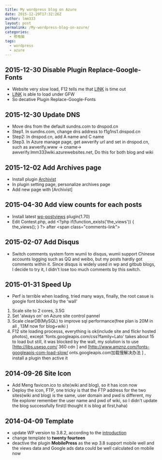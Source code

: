 ```yaml
---
title: My wordpress blog on Azure
date: 2015-12-29T17:32:26Z
author: lmm333
layout: post
permalink: /My-wordpress-blog-on-azure/
categories:
  - 修电脑
tags:
  - wordpress
  - azure
---
```


## 2015-12-30 Disable Plugin Replace-Google-Fonts

- Website very slow load, F12 tells me that [LINK](https://fonts.useso.com/css?family=Lato%3A300%2C400%2C700%2C900%2C300italic%2C400italic%2C700italic&amp;subset=latin%2Clatin-ext)  is time out
- [LINK](https://fonts.googleapis.com/css?family=Lato%3A300%2C400%2C700%2C900%2C300italic%2C400italic%2C700italic&amp;subset=latin%2Clatin-ext) is able to load under GFW
- So decative Plugin Replace-Google-Fonts

## 2015-12-30 Update DNS

- Move dns from the default sundns.com to dnspod.cn
- Step1. In sundns.com,  change dns address to f1g1ns1.dnspod.cn
- Step2: In dnspod.cn, add A name and C name
- Step3. In Azure manage page, get awverify url and set in dnspod.cn, such as awverify.www -&gt; cname-&gt; awverify.lmm333wiki.azurewebsites.net, Do this for both blog and wiki

## 2015-12-02 Add Archives page

- Install plugin [Archivist](https://wordpress.org/plugins/archivist-custom-archive-templates/)
- In plugin setting page, personalize archives page
- Add new page with [Archivist]

## 2015-04-30 Add view counts for each posts

- Install latest [wp-postviews](https://github.com/lesterchan/wp-postviews/) plugin(1.70)
- Edit Contest.php, add &lt;?php if(function_exists('the_views')) { the_views(); } ?&gt; after &lt;span class=&quot;comments-link&quot;&gt;

## 2015-02-07 Add Disqus

- Switch comments system form wumii to disqus, wumii support Chinese accounts logging such as QQ and weibo, but my posts hardly got comments within it. Since disqus is widely used in wp and gitbub blogs, I decide to try it, I didn't lose too much comments by this switch.

## 2015-01-31 Speed Up

-  Perf is terrible when loading, tried many ways, finally, the root casue is google font blocked by the 'wall'
1. Scale site to 2 cores, 3.5G
1. Set 'always on' on Azure site control pannel
1. Scale clearDB(MySQL) to improve sql performance(free plan is 20M in all , 13M now for blog+wiki )
1. F12 site loading processs, everything is ok(include site and flickr hosted photos), except 'fonts.googleapis.com/css?family=Lato' takes about 15 to load but still, it was blocked by the wall, my solution is to use  [http://libs.useso.com/ 360 cdn ] and  [http://www.amznz.com/fonts-googleapis-com-load-slow/ onts.googleapis.com加载慢解决办法 ] , install a plugin then active it

## 2014-09-26 Site Icon

- Add Meng favicon.ico to site(wiki and blog), so it has icon now
- Deploy the icon, FTP, one tricky is that the FTP address for the two sites(wiki and blog) is the same, user domain and pwd is different, my file explorer remember the user name and pwd of wiki, so I didn't update the blog successfully first(I thought it is blog at first,haha)

## 2014-04-09 Template

- update WP version to 3.8.2, according to the [introduction](http://blogs.msdn.com/b/azchina/archive/2014/03/03/wordpress-3-8-on-windows-azure-websites.aspx)
- change template to **twenty fourteen**
- deactive the plugin **MobilePress** as the wp 3.8 support mobile well and the views data and Google ads data could be well calculated on mobile now
